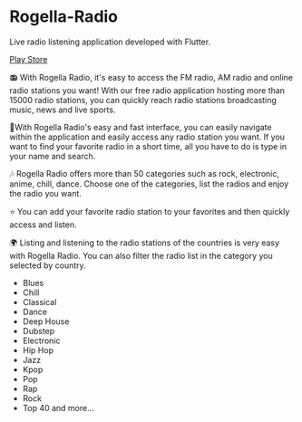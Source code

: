 # Rogella-Radio
Live radio listening application developed with Flutter.

[Play Store](https://play.google.com/store/apps/details?id=com.sriclyapps.rogella_radio&hl=en_US&gl=US)

📻 With Rogella Radio, it's easy to access the FM radio, AM radio and online radio stations you want! With our free radio application hosting more than 15000 radio stations, you can quickly reach radio stations broadcasting music, news and live sports.

📱With Rogella Radio's easy and fast interface, you can easily navigate within the application and easily access any radio station you want. If you want to find your favorite radio in a short time, all you have to do is type in your name and search.

🎶 Rogella Radio offers more than 50 categories such as rock, electronic, anime, chill, dance. Choose one of the categories, list the radios and enjoy the radio you want.

⭐️ You can add your favorite radio station to your favorites and then quickly access and listen.

🌍 Listing and listening to the radio stations of the countries is very easy with Rogella Radio. You can also filter the radio list in the category you selected by country.

- Blues
- Chill
- Classical
- Dance
- Deep House
- Dubstep
- Electronic
- Hip Hop
- Jazz
- Kpop
- Pop
- Rap
- Rock
- Top 40
and more…
